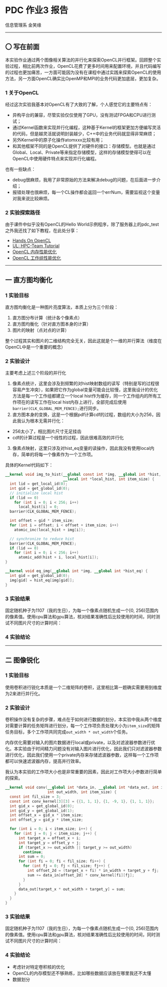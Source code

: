 # PDC 作业3 报告

信息管理系 金笑缘

---

## 〇 写在前面

本实验作业通过两个图像相关算法的并行化来探索OpenCL并行框架。回顾整个实验过程，相比前两次作业，OpenCL花费了更多时间用来配置环境，并且代码编写的过程也更加痛苦，一方面可能因为没有在课程中通过实践来探索OpenCL的使用方法，另一方面OpenCL确实比OpenMP和MPI的业务代码更加底层，更加复杂。

### 1 关于OpenCL

经过这次实验我基本对OpenCL有了大致的了解，个人感觉它的主要特点有：

- 异构平台的兼容，尽管实验仅仅使用了GPU，没有测试FPGA和CPU进行测试；
- 通过Kernel函数来实现并行化编程，这种基于Kernel的框架更加方便编写灵活的代码，但是越灵活就说明封装越少，C++中的业务代码就显得非常麻烦；
- 另外Kernel中的原子化操作atomxxx比较有用；
- 和其他框架不同的是OpenCL提供了对硬件的接口：存储模型。也就是通过Global、Local、Private等来指定存储模型，这样的存储模型使得可以在OpenCL中使用硬件特点来实现并行化编程。

也有一些缺点：

- debug很麻烦，我用了非常原始的方法来解决debug的问题，在后面进一步介绍；
- 报错处理也很麻烦，每一个CL操作都会返回一个errNum，需要监视这个变量对我来说比较麻烦。

### 2 实验探索路径

由于课件中似乎没有OpenCL的Hello World示例程序，除了服务器上的pdc_test之外我还找了如下教程，在此处分享：
- [Hands On OpenCL](http://handsonopencl.github.io/)
- [UL: HPC-Team Tutorial](https://ulhpc-tutorials.readthedocs.io/en/latest/gpu/opencl/)
- [OpenCL 内存性能优化](https://zhuanlan.zhihu.com/p/396912769)
- [OpenCL 工作组性能优化](https://blog.csdn.net/weixin_38498942/article/details/116993722)

---

## 一 直方图均衡化

### 1 实验目标

直方图均衡化是一种图片亮度算法，本质上分为三个阶段：
1. 直方图分布计算（统计各个像素点）
2. 直方图均衡化（针对直方图本身的计算）
3. 图片的映射（点对点的计算）

整个过程其实和图片的二维结构完全无关，因此这就是个一维的并行算法（维度在OpenCL中是一个重要的概念）

### 2 实验设计

主要考虑上述三个阶段的并行化
1. 像素点统计，这里会涉及到频繁的对hist映射数组的读写（特别是写的过程很容易产生冲突），如果把它作为global变量可能会比较慢，这里我设计的优化方法是每一个工作组都建立一个local hist作为缓存，同一个工作组内的所有工作项在的读写工作在local hist内存上进行，全部完成后使用`barrier(CLK_GLOBAL_MEM_FENCE);`进行同步。
2. 直方图本身的变换，这是一个根据pdf计算cdf的过程，数组的大小为256，因此我认为根本无需并行化：
  - 256太小了，相比图片尺寸无足挂齿
  - cdf的计算过程是一个线性的过程，因此很难高效的并行化
3. 像素点映射，这里只涉及对hist_eq变量的读操作，因此我没有使用local内存，简单的将每一个像素作为一个工作项。

具体的Kernel代码如下：
```opencl
__kernel void img_to_hist(__global const int *img, __global int *hist,
                          __local int *local_hist, int item_size) {
  int lid = get_local_id(0);
  int gid = get_global_id(0);
  // initialize local hist
  if (lid == 0)
    for (int i = 0; i < 256; i++)
      local_hist[i] = 0;
  barrier(CLK_GLOBAL_MEM_FENCE);

  int offset = gid * item_size;
  for (int i = offset; i < offset + item_size; i++)
    atomic_inc(local_hist + img[i]);

  // synchronize to reduce hist
  barrier(CLK_GLOBAL_MEM_FENCE);
  if (lid == 0)
    for (int i = 0; i < 256; i++)
      atomic_add(hist + i, local_hist[i]);
}

__kernel void eq_img(__global int *img, __global int *hist_eq) {
  int gid = get_global_id(0);
  img[gid] = hist_eq[img[gid]];
}
```
### 3 实验结果

固定随机种子为1107（我的生日），为每一个像素点随机生成一个[0, 256)范围内的像素值。使用cpu算法和gpu算法，核对结果准确性后比较使用的时间，同时测试不同图片尺寸的计算时间：

### 4 实验结论


---

## 二 图像锐化

### 1 实验目标

使用卷积进行锐化本质是一个二维矩阵的卷积，这里相比第一题确实需要用到维度为2来进行并行化。

### 2 实验设计

卷积操作没有复杂的步骤，难点在于如何进行数据的划分，本实验中我从两个维度对需要计算的任务矩阵进行划分，每一个工作项负责处理大小为`item_size`的矩阵任务目标，多个工作项共同完成`out_width * out_width`个任务。

内存优化需要对输入的图片数据进行local或private，以及对滤波器参数进行优化。本实验由于时间精力问题没有对输入图片进行优化，因此我们只对滤波器参数进行优化，因此我们使用一个private内存来存储滤波器参数，这样每一个工作项都可以快速滤波器内存，提高并行效率。

我认为本实验的工作项大小也是非常重要的因素，因此对工作项大小参数进行简单的探索。

```opencl
__kernel void conv(__global int *data_in, __global int *data_out, int in_width,
                   int out_width, int item_size) {
  const int fil_size = 3;
  const int conv_kernel[3][3] = {{1, 1, 1}, {1, -9, 1}, {1, 1, 1}};
  int gid_x = get_global_id(0);
  int gid_y = get_global_id(1);
  int offset_x = gid_x * item_size;
  int offset_y = gid_y * item_size;

  for (int i = 0; i < item_size; i++) {
    for (int j = 0; j < item_size; j++) {
      int target_x = offset_x + i;
      int target_y = offset_y + j;
      if (target_x >= out_width || target_y >= out_width)
        continue;
      int sum = 0;
      for (int fi = 0; fi < fil_size; fi++) {
        for (int fj = 0; fj < fil_size; fj++) {
          int offset_2d = (target_x + fi) * in_width + target_y + fj;
          sum += data_in[offset_2d] * conv_kernel[fi][fj];
        }
      }
      data_out[target_x * out_width + target_y] = sum;
    }
  }
}
```

### 3 实验结果

固定随机种子为1107（我的生日），为每一个像素点随机生成一个[0, 256)范围内的像素值。使用cpu算法和gpu算法，核对结果准确性后比较使用的时间，同时测试不同图片尺寸的计算时间：

### 4 实验结论

- 考虑针对特定卷积核的优化
- OpenCL的内存模型还不够熟练，比如哪些数据应该放在哪里我还不太懂
- 数据划分